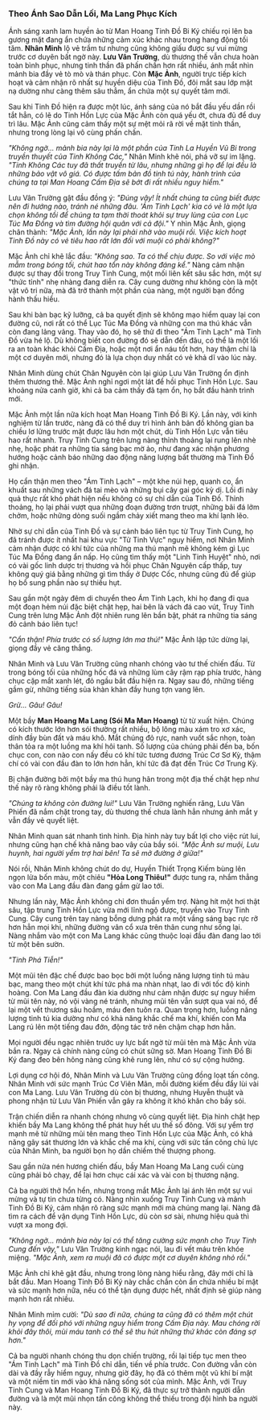 ### Theo Ánh Sao Dẫn Lối, Ma Lang Phục Kích

Ánh sáng xanh lam huyền ảo từ Man Hoang Tinh Đồ Bi Ký chiếu rọi lên ba gương mặt đang ẩn chứa những cảm xúc khác nhau trong hang động tối tăm. **Nhân Minh** lộ vẻ trầm tư nhưng cũng không giấu được sự vui mừng trước cơ duyên bất ngờ này. **Lưu Vân Trường**, dù thương thế vẫn chưa hoàn toàn bình phục, nhưng tinh thần đã phấn chấn hơn rất nhiều, ánh mắt nhìn mảnh bia đầy vẻ tò mò và thán phục. Còn **Mặc Ảnh**, người trực tiếp kích hoạt và cảm nhận rõ nhất sự huyền diệu của Tinh Đồ, đôi mắt sau lớp mặt nạ dường như càng thêm sâu thẳm, ẩn chứa một sự quyết tâm mới.

Sau khi Tinh Đồ hiện ra được một lúc, ánh sáng của nó bắt đầu yếu dần rồi tắt hẳn, có lẽ do Tinh Hồn Lực của Mặc Ảnh còn quá yếu ớt, chưa đủ để duy trì lâu. Mặc Ảnh cũng cảm thấy một sự mệt mỏi rã rời về mặt tinh thần, nhưng trong lòng lại vô cùng phấn chấn.

_"Không ngờ... mảnh bia này lại là một phần của Tinh La Huyền Vũ Bi trong truyền thuyết của Tinh Không Các,"_ Nhân Minh khẽ nói, phá vỡ sự im lặng. _"Tinh Không Các tuy đã thất truyền từ lâu, nhưng những gì họ để lại đều là những bảo vật vô giá. Có được tấm bản đồ tinh tú này, hành trình của chúng ta tại Man Hoang Cấm Địa sẽ bớt đi rất nhiều nguy hiểm."_

Lưu Vân Trường gật đầu đồng ý: _"Đúng vậy! Ít nhất chúng ta cũng biết được nên đi hướng nào, tránh né những đâu. 'Ám Tinh Lạch' kia có vẻ là một lựa chọn không tồi để chúng ta tạm thời thoát khỏi sự truy lùng của con Lục Túc Ma Đồng và tìm đường hội quân với cả đội."_ Y nhìn Mặc Ảnh, giọng chân thành: _"Mặc Ảnh, lần này lại phải nhờ vào muội rồi. Việc kích hoạt Tinh Đồ này có vẻ tiêu hao rất lớn đối với muội có phải không?"_

Mặc Ảnh chỉ khẽ lắc đầu: _"Không sao. Ta có thể chịu được. So với việc mò mẫm trong bóng tối, chút hao tổn này không đáng kể."_ Nàng cảm nhận được sự thay đổi trong Truy Tinh Cung, một mối liên kết sâu sắc hơn, một sự "thức tỉnh" nhẹ nhàng đang diễn ra. Cây cung dường như không còn là một vật vô tri nữa, mà đã trở thành một phần của nàng, một người bạn đồng hành thấu hiểu.

Sau khi bàn bạc kỹ lưỡng, cả ba quyết định sẽ không mạo hiểm quay lại con đường cũ, nơi rất có thể Lục Túc Ma Đồng và những con ma thú khác vẫn còn đang lảng vảng. Thay vào đó, họ sẽ thử đi theo "Ám Tinh Lạch" mà Tinh Đồ vừa hé lộ. Dù không biết con đường đó sẽ dẫn đến đâu, có thể là một lối ra an toàn khác khỏi Cấm Địa, hoặc một nơi ẩn náu tốt hơn, hay thậm chí là một cơ duyên mới, nhưng đó là lựa chọn duy nhất có vẻ khả dĩ vào lúc này.

Nhân Minh dùng chút Chân Nguyên còn lại giúp Lưu Vân Trường ổn định thêm thương thế. Mặc Ảnh nghỉ ngơi một lát để hồi phục Tinh Hồn Lực. Sau khoảng nửa canh giờ, khi cả ba cảm thấy đã tạm ổn, họ bắt đầu hành trình mới.

Mặc Ảnh một lần nữa kích hoạt Man Hoang Tinh Đồ Bi Ký. Lần này, với kinh nghiệm từ lần trước, nàng đã có thể duy trì hình ảnh bản đồ không gian ba chiều lơ lửng trước mặt được lâu hơn một chút, dù Tinh Hồn Lực vẫn tiêu hao rất nhanh. Truy Tinh Cung trên lưng nàng thỉnh thoảng lại rung lên nhè nhẹ, hoặc phát ra những tia sáng bạc mờ ảo, như đang xác nhận phương hướng hoặc cảnh báo những dao động năng lượng bất thường mà Tinh Đồ ghi nhận.

Họ cẩn thận men theo "Ám Tinh Lạch" – một khe núi hẹp, quanh co, ẩn khuất sau những vách đá tai mèo và những bụi cây gai góc kỳ dị. Lối đi này quả thực rất khó phát hiện nếu không có sự chỉ dẫn của Tinh Đồ. Thỉnh thoảng, họ lại phải vượt qua những đoạn đường trơn trượt, những bãi đá lởm chởm, hoặc những dòng suối ngầm chảy xiết mang theo ma khí lạnh lẽo.

Nhờ sự chỉ dẫn của Tinh Đồ và sự cảnh báo liên tục từ Truy Tinh Cung, họ đã tránh được ít nhất hai khu vực "Tử Tinh Vực" nguy hiểm, nơi Nhân Minh cảm nhận được có khí tức của những ma thú mạnh mẽ không kém gì Lục Túc Ma Đồng đang ẩn nấp. Họ cũng tìm thấy một "Linh Tinh Huyệt" nhỏ, nơi có vài gốc linh dược trị thương và hồi phục Chân Nguyên cấp thấp, tuy không quý giá bằng những gì tìm thấy ở Dược Cốc, nhưng cũng đủ để giúp họ bổ sung phần nào sự thiếu hụt.

Sau gần một ngày đêm di chuyển theo Ám Tinh Lạch, khi họ đang đi qua một đoạn hẻm núi đặc biệt chật hẹp, hai bên là vách đá cao vút, Truy Tinh Cung trên lưng Mặc Ảnh đột nhiên rung lên bần bật, phát ra những tia sáng đỏ cảnh báo liên tục!

_"Cẩn thận! Phía trước có số lượng lớn ma thú!"_ Mặc Ảnh lập tức dừng lại, giọng đầy vẻ căng thẳng.

Nhân Minh và Lưu Vân Trường cũng nhanh chóng vào tư thế chiến đấu. Từ trong bóng tối của những hốc đá và những lùm cây rậm rạp phía trước, hàng chục cặp mắt xanh lét, đỏ ngầu bắt đầu hiện ra. Ngay sau đó, những tiếng gầm gừ, những tiếng sủa khàn khàn đầy hung tợn vang lên.

*Grừ... Gâu! Gâu!*

Một bầy **Man Hoang Ma Lang (Sói Ma Man Hoang)** từ từ xuất hiện. Chúng có kích thước lớn hơn sói thường rất nhiều, bộ lông màu xám tro xơ xác, dính đầy bùn đất và máu khô. Mắt chúng đỏ rực, nanh vuốt sắc nhọn, toàn thân tỏa ra một luồng ma khí hôi tanh. Số lượng của chúng phải đến ba, bốn chục con, con nào con nấy đều có khí tức tương đương Trúc Cơ Sơ Kỳ, thậm chí có vài con đầu đàn to lớn hơn hẳn, khí tức đã đạt đến Trúc Cơ Trung Kỳ.

Bị chặn đường bởi một bầy ma thú hung hãn trong một địa thế chật hẹp như thế này rõ ràng không phải là điều tốt lành.

_"Chúng ta không còn đường lui!"_ Lưu Vân Trường nghiến răng, Lưu Vân Phiến đã nắm chặt trong tay, dù thương thế chưa lành hẳn nhưng ánh mắt y vẫn đầy vẻ quyết liệt.

Nhân Minh quan sát nhanh tình hình. Địa hình này tuy bất lợi cho việc rút lui, nhưng cũng hạn chế khả năng bao vây của bầy sói. _"Mặc Ảnh sư muội, Lưu huynh, hai người yểm trợ hai bên! Ta sẽ mở đường ở giữa!"_

Nói rồi, Nhân Minh không chút do dự, Huyền Thiết Trọng Kiếm bùng lên ngọn lửa bốn màu, một chiêu **"Hỏa Long Thiêu!"** được tung ra, nhắm thẳng vào con Ma Lang đầu đàn đang gầm gừ lao tới.

Nhưng lần này, Mặc Ảnh không chỉ đơn thuần yểm trợ. Nàng hít một hơi thật sâu, tập trung Tinh Hồn Lực vừa mới lĩnh ngộ được, truyền vào Truy Tinh Cung. Cây cung trên tay nàng bỗng dưng phát ra một vầng sáng bạc rực rỡ hơn hẳn mọi khi, những đường vân cổ xưa trên thân cung như sống lại. Nàng nhắm vào một con Ma Lang khác cũng thuộc loại đầu đàn đang lao tới từ một bên sườn.

*"Tinh Phá Tiễn!"*

Một mũi tên đặc chế được bao bọc bởi một luồng năng lượng tinh tú màu bạc, mang theo một chút khí tức phá ma nhàn nhạt, lao đi với tốc độ kinh hoàng. Con Ma Lang đầu đàn kia dường như cảm nhận được sự nguy hiểm từ mũi tên này, nó vội vàng né tránh, nhưng mũi tên vẫn sượt qua vai nó, để lại một vết thương sâu hoắm, máu đen tuôn ra. Quan trọng hơn, luồng năng lượng tinh tú kia dường như có khả năng khắc chế ma khí, khiến con Ma Lang rú lên một tiếng đau đớn, động tác trở nên chậm chạp hơn hẳn.

Mọi người đều ngạc nhiên trước uy lực bất ngờ từ mũi tên mà Mặc Ảnh vừa bắn ra. Ngay cả chính nàng cũng có chút sững sờ. Man Hoang Tinh Đồ Bi Ký đang đeo bên hông nàng cũng khẽ rung lên, như có sự cộng hưởng.

Lợi dụng cơ hội đó, Nhân Minh và Lưu Vân Trường cũng đồng loạt tấn công. Nhân Minh với sức mạnh Trúc Cơ Viên Mãn, mỗi đường kiếm đều đẩy lùi vài con Ma Lang. Lưu Vân Trường dù còn bị thương, nhưng Huyễn thuật và phong nhận từ Lưu Vân Phiến vẫn gây ra không ít khó khăn cho bầy sói.

Trận chiến diễn ra nhanh chóng nhưng vô cùng quyết liệt. Địa hình chật hẹp khiến bầy Ma Lang không thể phát huy hết ưu thế số đông. Với sự yểm trợ mạnh mẽ từ những mũi tên mang theo Tinh Hồn Lực của Mặc Ảnh, có khả năng gây sát thương lớn và khắc chế ma khí, cùng với sức tấn công chủ lực của Nhân Minh, ba người bọn họ dần chiếm thế thượng phong.

Sau gần nửa nén hương chiến đấu, bầy Man Hoang Ma Lang cuối cùng cũng phải bỏ chạy, để lại hơn chục cái xác và vài con bị thương nặng.

Cả ba người thở hổn hển, nhưng trong mắt Mặc Ảnh lại ánh lên một sự vui mừng và tự tin chưa từng có. Nàng nhìn xuống Truy Tinh Cung và mảnh Tinh Đồ Bi Ký, cảm nhận rõ ràng sức mạnh mới mà chúng mang lại. Nàng đã tìm ra cách để vận dụng Tinh Hồn Lực, dù còn sơ sài, nhưng hiệu quả thì vượt xa mong đợi.

_"Không ngờ... mảnh bia này lại có thể tăng cường sức mạnh cho Truy Tinh Cung đến vậy,"_ Lưu Vân Trường kinh ngạc nói, lau đi vết máu trên khóe miệng. _"Mặc Ảnh, xem ra muội đã có được một cơ duyên không nhỏ rồi."_

Mặc Ảnh chỉ khẽ gật đầu, nhưng trong lòng nàng hiểu rằng, đây mới chỉ là bắt đầu. Man Hoang Tinh Đồ Bi Ký này chắc chắn còn ẩn chứa nhiều bí mật và sức mạnh hơn nữa, nếu có thể tận dụng được hết, nhất định sẽ giúp nàng mạnh hơn rất nhiều.

Nhân Minh mỉm cười: _"Dù sao đi nữa, chúng ta cũng đã có thêm một chút hy vọng để đối phó với những nguy hiểm trong Cấm Địa này. Mau chóng rời khỏi đây thôi, mùi máu tanh có thể sẽ thu hút những thứ khác còn đáng sợ hơn."_

Cả ba người nhanh chóng thu dọn chiến trường, rồi lại tiếp tục men theo "Ám Tinh Lạch" mà Tinh Đồ chỉ dẫn, tiến về phía trước. Con đường vẫn còn dài và đầy rẫy hiểm nguy, nhưng giờ đây, họ đã có thêm một vũ khí bí mật và một niềm tin mới vào khả năng sống sót của mình. Mặc Ảnh, với Truy Tinh Cung và Man Hoang Tinh Đồ Bi Ký, đã thực sự trở thành người dẫn đường và là một mũi nhọn tấn công không thể thiếu trong đội hình ba người này.
